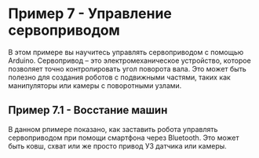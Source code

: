 # Пример 7 - Управление сервоприводом

В этом примере вы научитесь управлять сервоприводом с помощью Arduino. Сервопривод – это электромеханическое устройство, которое позволяет точно контролировать угол поворота вала. Это может быть полезно для создания роботов с подвижными частями, таких как манипуляторы или камеры с поворотными узлами.

## Пример 7.1 - Восстание машин

В данном рпимере показано, как заставить робота управлять сервоприводом при помощи смартфона через Bluetooth. Это может быть ковш, схват или же просто привод УЗ датчика или камеры.